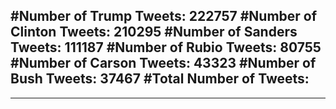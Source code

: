 #Number of Trump Tweets: 222757
#Number of Clinton Tweets: 210295
#Number of Sanders Tweets: 111187
#Number of Rubio Tweets: 80755
#Number of Carson Tweets: 43323
#Number of Bush Tweets: 37467
#Total Number of Tweets:  
---
---
